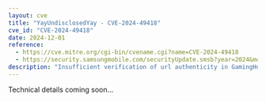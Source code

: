 ```yaml
---
layout: cve
title: "YayUndisclosedYay - CVE-2024-49418"
cve_id: "CVE-2024-49418"
date: 2024-12-01
reference: 
  - https://cve.mitre.org/cgi-bin/cvename.cgi?name=CVE-2024-49418
  - https://security.samsungmobile.com/securityUpdate.smsb?year=2024&month=12
description: "Insufficient verification of url authenticity in GamingHub prior to version 6.1.03.4 in Korea, 7.1.02.4 in Global allows remote attackers to enable JavaScript in its webview."
---
```


Technical details coming soon...